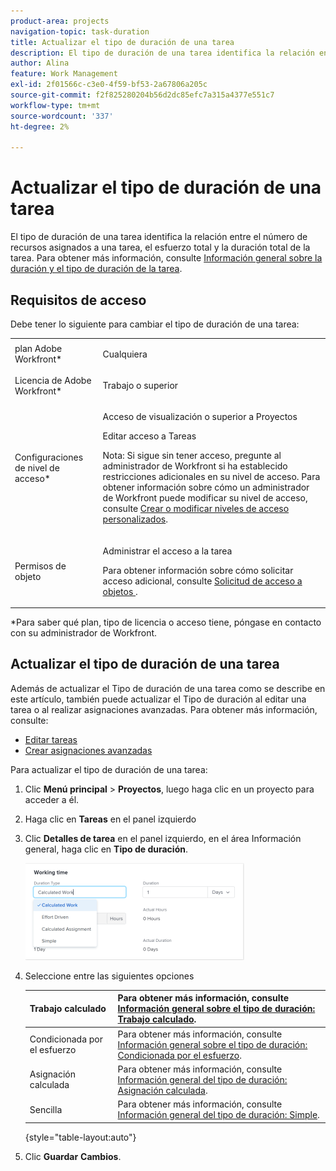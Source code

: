 ```yaml
---
product-area: projects
navigation-topic: task-duration
title: Actualizar el tipo de duración de una tarea
description: El tipo de duración de una tarea identifica la relación entre el número de recursos asignados a una tarea, el esfuerzo total y la duración total de la tarea. Para obtener más información, vea Información general sobre la duración y el tipo de duración de la tarea.
author: Alina
feature: Work Management
exl-id: 2f01566c-c3e0-4f59-bf53-2a67806a205c
source-git-commit: f2f825280204b56d2dc85efc7a315a4377e551c7
workflow-type: tm+mt
source-wordcount: '337'
ht-degree: 2%

---
```


# Actualizar el tipo de duración de una tarea

El tipo de duración de una tarea identifica la relación entre el número de recursos asignados a una tarea, el esfuerzo total y la duración total de la tarea. Para obtener más información, consulte [Información general sobre la duración y el tipo de duración de la tarea](../../../manage-work/tasks/taskdurtn/task-duration-and-duration-type.md).

## Requisitos de acceso

Debe tener lo siguiente para cambiar el tipo de duración de una tarea:

<table style="table-layout:auto"> 
 <col> 
 <col> 
 <tbody> 
  <tr> 
   <td role="rowheader">plan Adobe Workfront*</td> 
   <td> <p>Cualquiera </p> </td> 
  </tr> 
  <tr> 
   <td role="rowheader">Licencia de Adobe Workfront*</td> 
   <td> <p>Trabajo o superior</p> </td> 
  </tr> 
  <tr> 
   <td role="rowheader">Configuraciones de nivel de acceso*</td> 
   <td> <p>Acceso de visualización o superior a Proyectos</p> <p>Editar acceso a Tareas</p> <p>Nota: Si sigue sin tener acceso, pregunte al administrador de Workfront si ha establecido restricciones adicionales en su nivel de acceso. Para obtener información sobre cómo un administrador de Workfront puede modificar su nivel de acceso, consulte <a href="../../../administration-and-setup/add-users/configure-and-grant-access/create-modify-access-levels.md" class="MCXref xref">Crear o modificar niveles de acceso personalizados</a>.</p> </td> 
  </tr> 
  <tr> 
   <td role="rowheader">Permisos de objeto</td> 
   <td> <p>Administrar el acceso a la tarea </p> <p>Para obtener información sobre cómo solicitar acceso adicional, consulte <a href="../../../workfront-basics/grant-and-request-access-to-objects/request-access.md" class="MCXref xref">Solicitud de acceso a objetos </a>.</p> </td> 
  </tr> 
 </tbody> 
</table>

&#42;Para saber qué plan, tipo de licencia o acceso tiene, póngase en contacto con su administrador de Workfront.

## Actualizar el tipo de duración de una tarea

Además de actualizar el Tipo de duración de una tarea como se describe en este artículo, también puede actualizar el Tipo de duración al editar una tarea o al realizar asignaciones avanzadas. Para obtener más información, consulte:

* [Editar tareas](../../../manage-work/tasks/manage-tasks/edit-tasks.md)
* [Crear asignaciones avanzadas](../../../manage-work/tasks/assign-tasks/create-advanced-assignments.md)

Para actualizar el tipo de duración de una tarea:

1. Clic **Menú principal** > **Proyectos**, luego haga clic en un proyecto para acceder a él.
1. Haga clic en **Tareas** en el panel izquierdo
1. Clic **Detalles de tarea** en el panel izquierdo, en el área Información general, haga clic en **Tipo de duración**.

   ![](assets/duration-type-all-options-on-overview-350x155.png)

1. Seleccione entre las siguientes opciones

   | Trabajo calculado | Para obtener más información, consulte [Información general sobre el tipo de duración: Trabajo calculado](../../../manage-work/tasks/taskdurtn/calculated-work.md). |
   |---|---|
   | Condicionada por el esfuerzo | Para obtener más información, consulte [Información general sobre el tipo de duración: Condicionada por el esfuerzo](../../../manage-work/tasks/taskdurtn/effort-driven.md). |
   | Asignación calculada | Para obtener más información, consulte [Información general del tipo de duración: Asignación calculada](../../../manage-work/tasks/taskdurtn/calculated-assignment.md). |
   | Sencilla | Para obtener más información, consulte [Información general del tipo de duración: Simple](../../../manage-work/tasks/taskdurtn/simple-duration-type.md). |

   {style="table-layout:auto"}

1. Clic **Guardar** **Cambios**.

 
